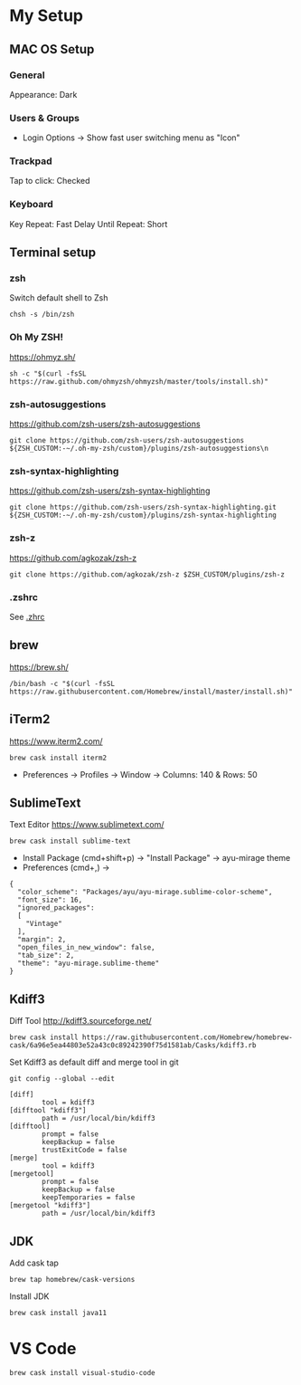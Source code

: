 # My Setup

## MAC OS Setup
### General
Appearance: Dark
### Users & Groups
* Login Options -> Show fast user switching menu as "Icon"

### Trackpad
Tap to click: Checked

### Keyboard
Key Repeat: Fast
Delay Until Repeat: Short

## Terminal setup
### zsh
Switch default shell to Zsh
```
chsh -s /bin/zsh
```
### Oh My ZSH!
https://ohmyz.sh/
```
sh -c "$(curl -fsSL https://raw.github.com/ohmyzsh/ohmyzsh/master/tools/install.sh)"
```
### zsh-autosuggestions
https://github.com/zsh-users/zsh-autosuggestions
```
git clone https://github.com/zsh-users/zsh-autosuggestions ${ZSH_CUSTOM:-~/.oh-my-zsh/custom}/plugins/zsh-autosuggestions\n
```
### zsh-syntax-highlighting
https://github.com/zsh-users/zsh-syntax-highlighting
```
git clone https://github.com/zsh-users/zsh-syntax-highlighting.git ${ZSH_CUSTOM:-~/.oh-my-zsh/custom}/plugins/zsh-syntax-highlighting
```
### zsh-z
https://github.com/agkozak/zsh-z
```
git clone https://github.com/agkozak/zsh-z $ZSH_CUSTOM/plugins/zsh-z
```
### .zshrc
See [.zhrc](.zshrc)

## brew
https://brew.sh/
```
/bin/bash -c "$(curl -fsSL https://raw.githubusercontent.com/Homebrew/install/master/install.sh)"
```
## iTerm2
https://www.iterm2.com/
```
brew cask install iterm2
```
* Preferences -> Profiles -> Window -> Columns: 140 & Rows: 50

## SublimeText
Text Editor
https://www.sublimetext.com/
```
brew cask install sublime-text
```
* Install Package (cmd+shift+p) -> "Install Package" -> ayu-mirage theme
* Preferences (cmd+,) -> 
```
{
  "color_scheme": "Packages/ayu/ayu-mirage.sublime-color-scheme",
  "font_size": 16,
  "ignored_packages":
  [
    "Vintage"
  ],
  "margin": 2,
  "open_files_in_new_window": false,
  "tab_size": 2,
  "theme": "ayu-mirage.sublime-theme"
}
```
## Kdiff3
Diff Tool
http://kdiff3.sourceforge.net/
```
brew cask install https://raw.githubusercontent.com/Homebrew/homebrew-cask/6a96e5ea44803e52a43c0c89242390f75d1581ab/Casks/kdiff3.rb
```
Set Kdiff3 as default diff and merge tool in git
```
git config --global --edit
```
```
[diff]
        tool = kdiff3
[difftool "kdiff3"]
        path = /usr/local/bin/kdiff3
[difftool]
        prompt = false
        keepBackup = false
        trustExitCode = false
[merge]
        tool = kdiff3
[mergetool]
        prompt = false
        keepBackup = false
        keepTemporaries = false
[mergetool "kdiff3"]
        path = /usr/local/bin/kdiff3
```
## JDK
Add cask tap
```
brew tap homebrew/cask-versions
```
Install JDK
```
brew cask install java11
```
# VS Code
```
brew cask install visual-studio-code
```
